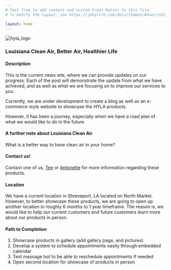 ```yaml
---
# Feel free to add content and custom Front Matter to this file.
# To modify the layout, see https://jekyllrb.com/docs/themes/#overriding-theme-defaults

layout: home
---
```


![hyla_logo](/assets/img/hyla_logo.png)

### Louisiana Clean Air, Better Air, Healthier Life

#### Description

This is the current news site, where we can provide updates on our progress. Each of the post will demonstrate the update from what we have achieved, and as well as what we are focusing on to improve our services to you.

Currently, we are under development to create a blog as well as an e-commerce style website to showcase the HYLA products.

However, it has been a journey, especially when we have a road plan of what we would like to do in the future.

#### A further note about Louisiana Clean Air
What is a better way to have clean air in your home?

#### Contact us!
Contact one of us, [Tee](thamarsai.caldwell@louisianaca.com) or [Antonette](antonette.caldwell@louisianaca.com) for more information regarding these products.


#### Location
We have a current location in Shreveport, LA located on North Market. However, to better showcase these products, we are going to open up another location in roughly 6 months to 1 year timeframe. The reason is, we would like to help our current customers and future customers learn more about our products in person.

#### Path to Completion
1. Showcase products in gallery (add gallery page, and pictures)
2. Develop a system to schedule appointments easily through embedded calendar
3. Text message bot to be able to reschedule appointments if needed
4. Open second location for showcase of products in person
